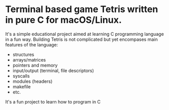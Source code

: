 # Terminal based game Tetris written in pure C for macOS/Linux.

It's a simple educational project aimed at learning C programming language in a fun way.
Building Tetris is not complicated but yet encompases main features of the language:

- structures
- arrays/matrices
- pointers and memory
- input/output (terminal, file descriptors)
- syscalls
- modules (headers)
- makefile
- etc.

It's a fun project to learn how to program in C
